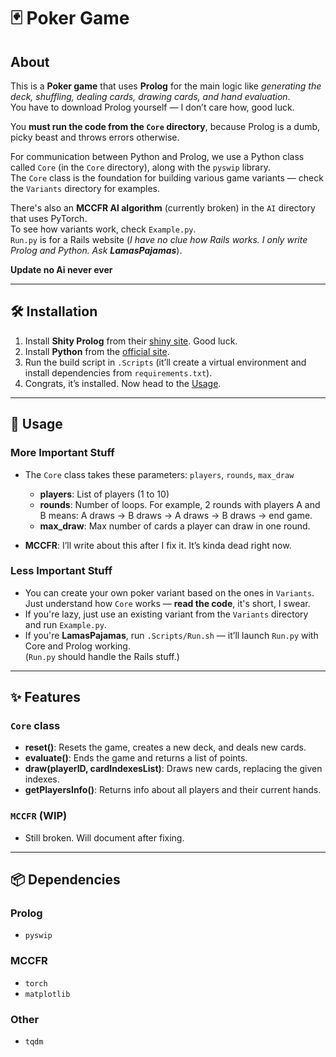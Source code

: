 # 🃏 Poker Game

## About

This is a **Poker game** that uses **Prolog** for the main logic like *generating the deck, shuffling, dealing cards, drawing cards, and hand evaluation*.  
You have to download Prolog yourself — I don’t care how, good luck.

You **must run the code from the `Core` directory**, because Prolog is a dumb, picky beast and throws errors otherwise.

For communication between Python and Prolog, we use a Python class called `Core` (in the `Core` directory), along with the `pyswip` library.  
The `Core` class is the foundation for building various game variants — check the `Variants` directory for examples.

There's also an **MCCFR AI algorithm** (currently broken) in the `AI` directory that uses PyTorch.  
To see how variants work, check `Example.py`.  
`Run.py` is for a Rails website (*I have no clue how Rails works. I only write Prolog and Python. Ask **LamasPajamas***).

<b>Update no Ai never ever</b>

---


## 🛠️ Installation

1. Install **Shity Prolog** from their [shiny site](https://www.swi-prolog.org/download/stable). Good luck.
2. Install **Python** from the [official site](https://www.python.org/downloads/).
3. Run the build script in `.Scripts` (it’ll create a virtual environment and install dependencies from `requirements.txt`).
4. Congrats, it’s installed. Now head to the [Usage](#usage-section-you-lazy-ass).

---

## 🚀 Usage

### More Important Stuff

- The `Core` class takes these parameters: `players`, `rounds`, `max_draw`  
  - **players**: List of players (1 to 10)  
  - **rounds**: Number of loops. For example, 2 rounds with players A and B means: A draws → B draws → A draws → B draws → end game.  
  - **max_draw**: Max number of cards a player can draw in one round.

- **MCCFR**: I’ll write about this after I fix it. It’s kinda dead right now.

### Less Important Stuff

- You can create your own poker variant based on the ones in `Variants`. Just understand how `Core` works — **read the code**, it's short, I swear.
- If you're lazy, just use an existing variant from the `Variants` directory and run `Example.py`.
- If you're **LamasPajamas**, run `.Scripts/Run.sh` — it’ll launch `Run.py` with Core and Prolog working.  
  (`Run.py` should handle the Rails stuff.)

---

## ✨ Features

### `Core` class

- **reset()**: Resets the game, creates a new deck, and deals new cards.
- **evaluate()**: Ends the game and returns a list of points.
- **draw(playerID, cardIndexesList)**: Draws new cards, replacing the given indexes.
- **getPlayersInfo()**: Returns info about all players and their current hands.

### `MCCFR` (WIP)

- Still broken. Will document after fixing.

---

## 📦 Dependencies

### Prolog

- `pyswip`

### MCCFR

- `torch`
- `matplotlib`

### Other

- `tqdm`
